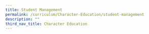 ```yaml
---
title: Student Management
permalink: /curriculum/Character-Education/student-management
description: ""
third_nav_title: Character Education
---
```

